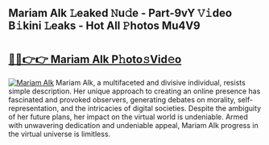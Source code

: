 ## Mariam Alk 𝙻eaked 𝙽u𝚍e - Part-9vY 𝚅𝚒deo B𝚒kini 𝙻eaks - Hot All 𝙿hotos Mu4V9

# <h2><a href="http://ld3304.urlbe.top/?page=Mariam+Alk">🔗🔗👉👉 Mariam Alk P𝚑oto𝚜Vid𝚎o</a></h2>

[![Mariam Alk](https://i.imgur.com/eBuTRDB.gif)](http://ld3304.urlbe.top/?page=Mariam+Alk)
Mariam Alk, a multifaceted and divisive individual, resists simple description. Her unique approach to creating an online presence has fascinated and provoked observers, generating debates on morality, self-representation, and the intricacies of digital societies. Despite the ambiguity of her future plans, her impact on the virtual world is undeniable. Armed with unwavering dedication and undeniable appeal, Mariam Alk progress in the virtual universe is limitless.
